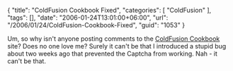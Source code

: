 {
	"title": "ColdFusion Cookbook Fixed",
	"categories": [
		"ColdFusion"
	],
	"tags": [],
	"date": "2006-01-24T13:01:00+06:00",
	"url": "/2006/01/24/ColdFusion-Cookbook-Fixed",
	"guid": "1053"
}

Um, so why isn't anyone posting comments to the <a href="http://www.coldfusioncookbook.com">ColdFusion Cookbook</a> site? Does no one love me? Surely it can't be that I introduced a stupid bug about two weeks ago that prevented the Captcha from working. Nah - it can't be that.